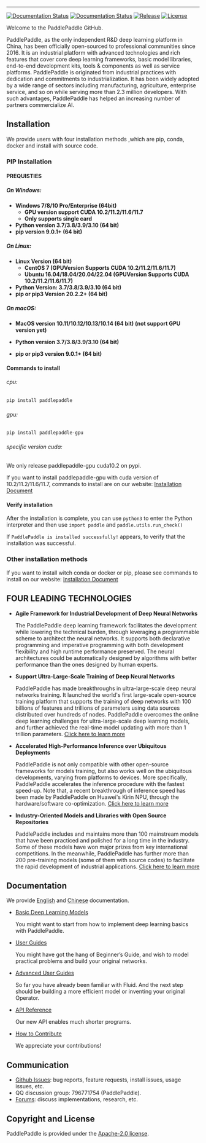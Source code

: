 
--------------------------------------------------------------------------------

[![Documentation Status](https://img.shields.io/badge/docs-latest-brightgreen.svg?style=flat)](http://www.paddlepaddle.org.cn/documentation/docs/en/1.8/beginners_guide/index_en.html)
[![Documentation Status](https://img.shields.io/badge/中文文档-最新-brightgreen.svg)](http://www.paddlepaddle.org.cn/documentation/docs/zh/1.8/beginners_guide/index_cn.html)
[![Release](https://img.shields.io/github/release/PaddlePaddle/Paddle.svg)](https://github.com/PaddlePaddle/Paddle/releases)
[![License](https://img.shields.io/badge/license-Apache%202-blue.svg)](LICENSE)

Welcome to the PaddlePaddle GitHub.

PaddlePaddle, as the only independent R&D deep learning platform in China, has been officially open-sourced to professional communities since 2016. It is an industrial platform with advanced technologies and rich features that cover core deep learning frameworks, basic model libraries, end-to-end development kits, tools & components as well as service platforms.
PaddlePaddle is originated from industrial practices with dedication and commitments to industrialization. It has been widely adopted by a wide range of sectors including manufacturing, agriculture, enterprise service, and so on while serving more than 2.3 million developers. With such advantages, PaddlePaddle has helped an increasing number of partners commercialize AI.



## Installation

We provide users with four installation methods ,which are pip, conda, docker and install with source code.

### PIP Installation

#### PREQUISTIES

##### On Windows:

- **Windows 7/8/10 Pro/Enterprise (64bit)**
  - **GPU version support CUDA 10.2/11.2/11.6/11.7**
  - **Only supports single card**
- **Python version 3.7/3.8/3.9/3.10 (64 bit)**
- **pip version 9.0.1+ (64 bit)**

##### On Linux:

- **Linux Version (64 bit)**
  - **CentOS 7 (GPUVersion Supports CUDA 10.2/11.2/11.6/11.7)**
  - **Ubuntu 16.04/18.04/20.04/22.04 (GPUVersion Supports CUDA 10.2/11.2/11.6/11.7)**
- **Python Version: 3.7/3.8/3.9/3.10 (64 bit)**
- **pip or pip3 Version 20.2.2+ (64 bit)**

##### On macOS:

- **MacOS version 10.11/10.12/10.13/10.14 (64 bit) (not support GPU version yet)**

- **Python version 3.7/3.8/3.9/3.10 (64 bit)**

- **pip or pip3 version 9.0.1+ (64 bit)**



#### Commands to install

###### cpu:

```bash
pip install paddlepaddle
```

###### gpu:

```bash
pip install paddlepaddle-gpu
```



###### specific version cuda:

We only release paddlepaddle-gpu cuda10.2 on pypi.

If you want to install paddlepaddle-gpu with cuda version of 10.2/11.2/11.6/11.7, commands to install are on our website: [Installation Document](https://www.paddlepaddle.org.cn/documentation/docs/en/install/pip/frompip_en.html)



#### Verify installation

After the installation is complete, you can use `python3` to enter the Python interpreter and then use `import paddle` and `paddle.utils.run_check()`

If `PaddlePaddle is installed successfully!` appears, to verify that the installation was successful.



### Other installation methods

If you want to install witch conda or docker or pip, please see commands to install on our website: [Installation Document](https://www.paddlepaddle.org.cn/documentation/docs/en/install/index_en.html)



## FOUR LEADING TECHNOLOGIES

- **Agile Framework for Industrial Development of Deep Neural Networks**

    The PaddlePaddle deep learning framework facilitates the development while lowering the technical burden, through leveraging a programmable scheme to architect the neural networks. It supports both declarative programming and imperative programming with both development flexibility and high runtime performance preserved.  The neural architectures could be automatically designed by algorithms with better performance than the ones designed by human experts.


-  **Support Ultra-Large-Scale Training of Deep Neural Networks**

    PaddlePaddle has made breakthroughs in ultra-large-scale deep neural networks training. It launched the world's first large-scale open-source training platform that supports the training of deep networks with 100 billions of features and trillions of parameters using data sources distributed over hundreds of nodes. PaddlePaddle overcomes the online deep learning challenges for ultra-large-scale deep learning models, and further achieved the real-time model updating with more than 1 trillion parameters.
     [Click here to learn more](https://github.com/PaddlePaddle/Fleet)


- **Accelerated High-Performance Inference over Ubiquitous Deployments**

    PaddlePaddle is not only compatible with other open-source frameworks for models training, but also works well on the ubiquitous developments, varying from platforms to devices. More specifically, PaddlePaddle accelerates the inference procedure with the fastest speed-up. Note that, a recent breakthrough of inference speed has been made by PaddlePaddle on Huawei's Kirin NPU, through the hardware/software co-optimization.
     [Click here to learn more](https://github.com/PaddlePaddle/Paddle-Lite)

- **Industry-Oriented Models and Libraries with Open Source Repositories**

     PaddlePaddle includes and maintains more than 100 mainstream models that have been practiced and polished for a long time in the industry. Some of these models have won major prizes from key international competitions. In the meanwhile, PaddlePaddle has further more than 200 pre-training models (some of them with source codes) to facilitate the rapid development of industrial applications.
     [Click here to learn more](https://github.com/PaddlePaddle/models)


## Documentation

We provide [English](https://www.paddlepaddle.org.cn/documentation/docs/en/guides/index_en.html) and
[Chinese](https://www.paddlepaddle.org.cn/documentation/docs/zh/guides/index_cn.html) documentation.

- [Basic Deep Learning Models](https://www.paddlepaddle.org.cn/documentation/docs/en/beginners_guide/index_en.html)

  You might want to start from how to implement deep learning basics with PaddlePaddle.


- [User Guides](https://www.paddlepaddle.org.cn/documentation/docs/en/user_guides/index_en.html)

  You might have got the hang of Beginner’s Guide, and wish to model practical problems and build your original networks.

- [Advanced User Guides](https://www.paddlepaddle.org.cn/documentation/docs/en/advanced_guide/index_en.html)

  So far you have already been familiar with Fluid. And the next step should be building a more efficient model or inventing your original Operator.


- [API Reference](https://www.paddlepaddle.org.cn/documentation/docs/en/api/index_en.html)

   Our new API enables much shorter programs.


- [How to Contribute](https://www.paddlepaddle.org.cn/documentation/docs/zh/dev_guides/index_cn.html)

   We appreciate your contributions!

## Communication

- [Github Issues](https://github.com/PaddlePaddle/Paddle/issues): bug reports, feature requests, install issues, usage issues, etc.
- QQ discussion group: 796771754 (PaddlePaddle).
- [Forums](https://aistudio.baidu.com/paddle/forum/): discuss implementations, research, etc.

## Copyright and License
PaddlePaddle is provided under the [Apache-2.0 license](https://github.com/PaddlePaddle/Paddle/blob/develop/LICENSE).
